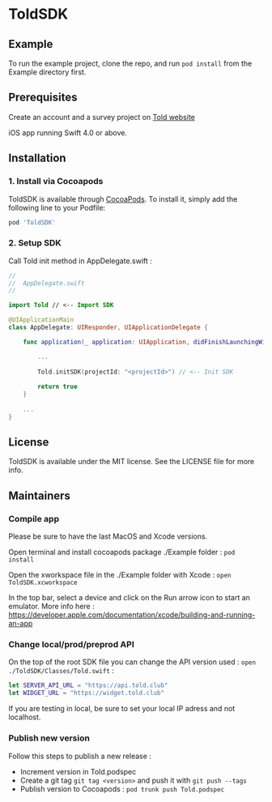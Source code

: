 # ToldSDK

## Example

To run the example project, clone the repo, and run `pod install` from the Example directory first.

## Prerequisites

Create an account and a survey project on [Told website](https://told.club)

iOS app running Swift 4.0 or above.

## Installation

### 1. Install via Cocoapods

ToldSDK is available through [CocoaPods](https://cocoapods.org). To install
it, simply add the following line to your Podfile:

```ruby
pod 'ToldSDK'
```

### 2. Setup SDK

Call Told init method in AppDelegate.swift :

```swift
//
//  AppDelegate.swift
//

import Told // <-- Import SDK

@UIApplicationMain
class AppDelegate: UIResponder, UIApplicationDelegate {

    func application(_ application: UIApplication, didFinishLaunchingWithOptions launchOptions: [UIApplication.LaunchOptionsKey: Any]?) -> Bool {

        ...
        
        Told.initSDK(projectId: "<projectId>") // <-- Init SDK
        
        return true
    }
    
    ...
}
```

## License

ToldSDK is available under the MIT license. See the LICENSE file for more info.

## Maintainers

### Compile app

Please be sure to have the last MacOS and Xcode versions.

Open terminal and install cocoapods package ./Example folder : `pod install`

Open the xworkspace file in the ./Example folder with Xcode : `open ToldSDK.xcworkspace`

In the top bar, select a device and click on the Run arrow icon to start an emulator. More info here : https://developer.apple.com/documentation/xcode/building-and-running-an-app

### Change local/prod/preprod API

On the top of the root SDK file you can change the API version used : `open ./ToldSDK/Classes/Told.swift` :

```swift
let SERVER_API_URL = "https://api.told.club"
let WIDGET_URL = "https://widget.told.club"
```

If you are testing in local, be sure to set your local IP adress and not localhost.

### Publish new version

Follow this steps to publish a new release :

* Increment version in Told.podspec
* Create a git tag `git tag <version>` and push it with `git push --tags`
* Publish version to Cocoapods : `pod trunk push Told.podspec`

